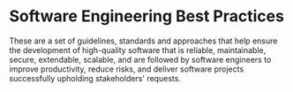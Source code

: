 # Software Engineering Best Practices

These are a set of guidelines, standards and approaches that help ensure the development of high-quality software that is reliable, maintainable, secure, extendable,  scalable, and are followed by software engineers to improve productivity, reduce risks, and deliver software projects successfully upholding stakeholders' requests.
